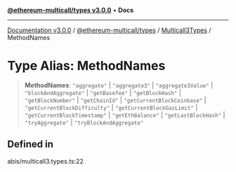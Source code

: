 [**@ethereum-multicall/types v3.0.0**](../../../README.md) • **Docs**

***

[Documentation v3.0.0](../../../../../packages.md) / [@ethereum-multicall/types](../../../README.md) / [Multicall3Types](../README.md) / MethodNames

# Type Alias: MethodNames

> **MethodNames**: `"aggregate"` \| `"aggregate3"` \| `"aggregate3Value"` \| `"blockAndAggregate"` \| `"getBasefee"` \| `"getBlockHash"` \| `"getBlockNumber"` \| `"getChainId"` \| `"getCurrentBlockCoinbase"` \| `"getCurrentBlockDifficulty"` \| `"getCurrentBlockGasLimit"` \| `"getCurrentBlockTimestamp"` \| `"getEthBalance"` \| `"getLastBlockHash"` \| `"tryAggregate"` \| `"tryBlockAndAggregate"`

## Defined in

abis/multicall3.types.ts:22
